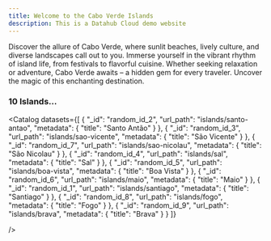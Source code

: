 ```yaml
---
title: Welcome to the Cabo Verde Islands
description: This is a Datahub Cloud demo website
---
```


Discover the allure of Cabo Verde, where sunlit beaches, lively culture, and diverse landscapes call out to you. Immerse yourself in the vibrant rhythm of island life, from festivals to flavorful cuisine. Whether seeking relaxation or adventure, Cabo Verde awaits – a hidden gem for every traveler. Uncover the magic of this enchanting destination.

### 10 Islands...

<Catalog
datasets={[
{
"_id": "random_id_2",
"url_path": "islands/santo-antao",
"metadata": {
"title": "Santo Antão"
}
},
{
"_id": "random_id_3",
"url_path": "islands/sao-vicente",
"metadata": {
"title": "São Vicente"
}
},
{
"_id": "random_id_7",
"url_path": "islands/sao-nicolau",
"metadata": {
"title": "São Nicolau"
}
},
{
"_id": "random_id_4",
"url_path": "islands/sal",
"metadata": {
"title": "Sal"
}
},
{
"_id": "random_id_5",
"url_path": "islands/boa-vista",
"metadata": {
"title": "Boa Vista"
}
},
{
"_id": "random_id_6",
"url_path": "islands/maio",
"metadata": {
"title": "Maio"
}
},
{
"_id": "random_id_1",
"url_path": "islands/santiago",
"metadata": {
"title": "Santiago"
}
},
{
"_id": "random_id_8",
"url_path": "islands/fogo",
"metadata": {
"title": "Fogo"
}
},
{
"_id": "random_id_9",
"url_path": "islands/brava",
"metadata": {
"title": "Brava"
}
}
]}

/>
